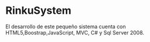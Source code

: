 # RinkuSystem

El desarrollo de este pequeño sistema cuenta con HTML5,Boostrap,JavaScript, MVC, C# y Sql Server 2008.
